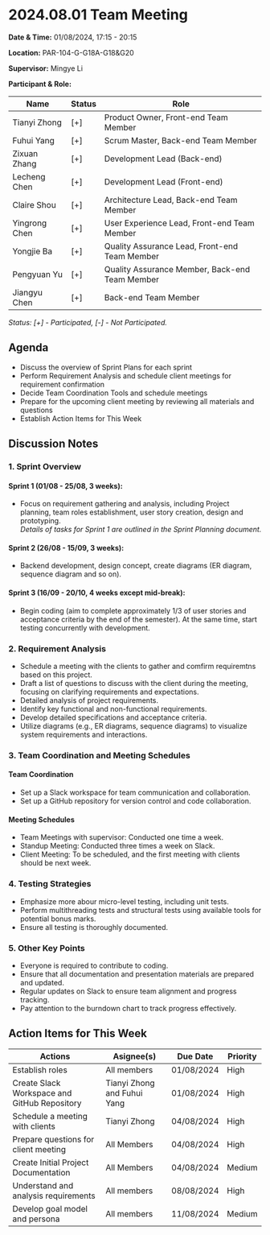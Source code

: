 # 2024.08.01 Team Meeting

**Date & Time:** 01/08/2024, 17:15 - 20:15  

**Location:** PAR-104-G-G18A-G18&G20  

**Supervisor:** Mingye Li  

**Participant & Role:** 

| Name | Status | Role |
|------|---|----------|
| Tianyi Zhong | [+]| Product Owner, Front-end Team Member |
| Fuhui Yang | [+] | Scrum Master, Back-end Team Member  |
| Zixuan Zhang | [+] | Development Lead (Back-end)  |
| Lecheng Chen | [+] | Development Lead (Front-end)   |
| Claire Shou | [+] | Architecture Lead, Back-end Team Member |
| Yingrong Chen | [+] | User Experience Lead, Front-end Team Member |
| Yongjie Ba | [+] | Quality Assurance Lead, Front-end Team Member |
| Pengyuan Yu | [+] | Quality Assurance Member, Back-end Team Member |
| Jiangyu Chen | [+] | Back-end Team Member |
  
*Status: [+] - Participated, [-] - Not Participated.*  


## Agenda

- Discuss the overview of Sprint Plans for each sprint
- Perform Requirement Analysis and schedule client meetings for requirement confirmation
- Decide Team Coordination Tools and schedule meetings
- Prepare for the upcoming client meeting by reviewing all materials and questions
- Establish Action Items for This Week


## Discussion Notes

### 1. Sprint Overview

#### Sprint 1 (01/08 - 25/08, 3 weeks): 
- Focus on requirement gathering and analysis, including Project planning, team roles establishment, user story creation, design and prototyping.   
*Details of tasks for Sprint 1 are outlined in the Sprint Planning document.*  

#### Sprint 2 (26/08 - 15/09, 3 weeks): 
- Backend development, design concept, create diagrams (ER diagram, sequence diagram and so on).  

#### Sprint 3 (16/09 - 20/10, 4 weeks except mid-break): 
- Begin coding (aim to complete approximately 1/3 of user stories and acceptance criteria by the end of the semester). At the same time, start testing concurrently with development.

### 2. Requirement Analysis
- Schedule a meeting with the clients to gather and comfirm requiremtns based on this project.
- Draft a list of questions to discuss with the client during the meeting, focusing on clarifying requirements and expectations.
- Detailed analysis of project requirements.
- Identify key functional and non-functional requirements.
- Develop detailed specifications and acceptance criteria.
- Utilize diagrams (e.g., ER diagrams, sequence diagrams) to visualize system requirements and interactions.

### 3. Team Coordination and Meeting Schedules
#### Team Coordination
- Set up a Slack workspace for team communication and collaboration.
- Set up a GitHub repository for version control and code collaboration.
#### Meeting Schedules
- Team Meetings with supervisor: Conducted one time a week.
- Standup Meeting: Conducted three times a week on Slack.
- Client Meeting: To be scheduled, and the first meeting with clients should be next week.

### 4. Testing Strategies
- Emphasize more abour micro-level testing, including unit tests.
- Perform multithreading tests and structural tests using available tools for potential bonus marks.
- Ensure all testing is thoroughly documented.

### 5. Other Key Points
- Everyone is required to contribute to coding.
- Ensure that all documentation and presentation materials are prepared and updated.
- Regular updates on Slack to ensure team alignment and progress tracking.
- Pay attention to the burndown chart to track progress effectively.

## Action Items for This Week

|Actions|Asignee(s)|Due Date|Priority|
|-|-|-|-|
| Establish roles | All members |01/08/2024|High|
| Create Slack Workspace and GitHub Repository | Tianyi Zhong and Fuhui Yang |01/08/2024|High|
| Schedule a meeting with clients | Tianyi Zhong | 04/08/2024 | High |
| Prepare questions for client meeting | All Members | 04/08/2024 | High |
| Create Initial Project Documentation | All Members | 04/08/2024 | Medium |
| Understand and analysis requirements | All members |08/08/2024|High|
| Develop goal model and persona | All members |11/08/2024|Medium|

